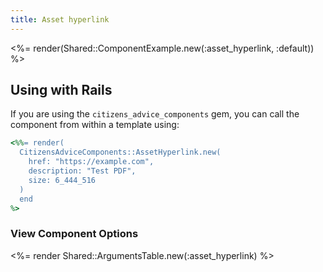 ```yaml
---
title: Asset hyperlink
---
```


<%= render(Shared::ComponentExample.new(:asset_hyperlink, :default)) %>

## Using with Rails

If you are using the `citizens_advice_components` gem, you can call the component from within a template using:

```rb
<%%= render(
  CitizensAdviceComponents::AssetHyperlink.new(
    href: "https://example.com",
    description: "Test PDF",
    size: 6_444_516
  )
  end
%>
```

### View Component Options

<%= render Shared::ArgumentsTable.new(:asset_hyperlink) %>
